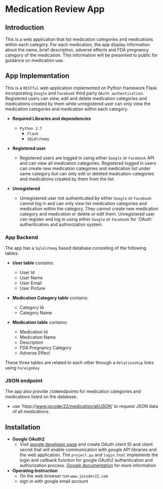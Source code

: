 # Medication Review App
## Introduction
This is a web application that list medication categories and medications within each category. For each medication, the app display information about the name, brief description, adverse effects and FDA pregnancy category of the medication. This information will be presented to public for guidance on medication use. 

## App Implementation
This is a `RESTful` web application implemented on Python framework Flask incorporating `Google` and `Facebook` third party `OAuth authentication`. Registered users can view, edit and delete medication categories and medications created by them while unregistered user can only view the medication categories and medication within each category.

* **Required Libraries and dependencies** 
  - `Python 2.7` 
    - `Flask`
    - `SQLAlchemy`

* **Registered user**
  - Registered users are logged in using either `Google` or `Facebook` API and can view all medication categories. Registered logged in users can create new medication categories and medication list under same category but can only edit or deleted medication categories and medications created by them from the list.
* **Unregistered**
  - Unregistered user not authenticated by either `Google` or `Facebook` cannot log in and can only view list medication categories and medication within the category. They cannot create new medication category and medication or delete or edit them. Unregistered user can register and log in using either `Google` or `Facebook` for 'OAuth` authentication and authorization system.
### App Backend
The app has a `Sqlalchemy` based database consisting of the following tables:
* **User table** contains:
  - User Id
  - User Name
  - User Email
  - User Picture

* **Medication Category table** contains:
   - Category Id
   - Category Name
   
* **Medication table** contains:
  - Medication Id
  - Medication Name
  - Description
  - FDA Pregnancy Category
  - Adverse Effect
   
These three tables are related to each other through a `Relationship` links using `ForeignKey`
   
### JSON endpoint
The app also provide `JSON`endpoints for medication categories and medications listed on the database.
 - use 'htpp://www.jocoder22/medication/all/JSON'  to request JSON data of all medications.

## Installation
* **Google OAuth2** 
   - Visit [google developer page](https://console.developers.google.com/apis) and create OAuth client ID and client secret that will enable communication with google API libraries and the web application. The `project.py` and `login.html` implements the login and callback function for google OAuth2 authentication and authorization process. [Google documentation](https://developers.google.com/identity/protocols/OAuth2) for more information
 * **Operating Instruction**
    - On the web browser run `www.jocoder22.com` 
    - sign in with google email account

